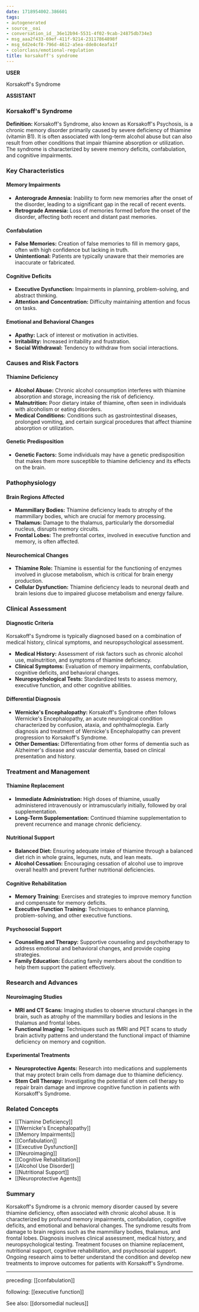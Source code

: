 ```yaml
---
date: 1718954002.386601
tags:
- autogenerated
- source__oai
- conversation_id__36e12b94-5531-4f02-9cab-24875db734e3
- msg_aaa2f433-69ef-411f-9214-23117864898f
- msg_6d2e4cf8-796d-4612-a5ea-dde8c4eafa1f
- colorclass/emotional-regulation
title: korsakoff's syndrome
---
```


**USER**

Korsakoff's Syndrome


**ASSISTANT**

### Korsakoff's Syndrome

**Definition:** Korsakoff's Syndrome, also known as Korsakoff's Psychosis, is a chronic memory disorder primarily caused by severe deficiency of thiamine (vitamin B1). It is often associated with long-term alcohol abuse but can also result from other conditions that impair thiamine absorption or utilization. The syndrome is characterized by severe memory deficits, confabulation, and cognitive impairments.

### Key Characteristics

#### Memory Impairments

- **Anterograde Amnesia:** Inability to form new memories after the onset of the disorder, leading to a significant gap in the recall of recent events.
- **Retrograde Amnesia:** Loss of memories formed before the onset of the disorder, affecting both recent and distant past memories.

#### Confabulation

- **False Memories:** Creation of false memories to fill in memory gaps, often with high confidence but lacking in truth.
- **Unintentional:** Patients are typically unaware that their memories are inaccurate or fabricated.

#### Cognitive Deficits

- **Executive Dysfunction:** Impairments in planning, problem-solving, and abstract thinking.
- **Attention and Concentration:** Difficulty maintaining attention and focus on tasks.

#### Emotional and Behavioral Changes

- **Apathy:** Lack of interest or motivation in activities.
- **Irritability:** Increased irritability and frustration.
- **Social Withdrawal:** Tendency to withdraw from social interactions.

### Causes and Risk Factors

#### Thiamine Deficiency

- **Alcohol Abuse:** Chronic alcohol consumption interferes with thiamine absorption and storage, increasing the risk of deficiency.
- **Malnutrition:** Poor dietary intake of thiamine, often seen in individuals with alcoholism or eating disorders.
- **Medical Conditions:** Conditions such as gastrointestinal diseases, prolonged vomiting, and certain surgical procedures that affect thiamine absorption or utilization.

#### Genetic Predisposition

- **Genetic Factors:** Some individuals may have a genetic predisposition that makes them more susceptible to thiamine deficiency and its effects on the brain.

### Pathophysiology

#### Brain Regions Affected

- **Mammillary Bodies:** Thiamine deficiency leads to atrophy of the mammillary bodies, which are crucial for memory processing.
- **Thalamus:** Damage to the thalamus, particularly the dorsomedial nucleus, disrupts memory circuits.
- **Frontal Lobes:** The prefrontal cortex, involved in executive function and memory, is often affected.

#### Neurochemical Changes

- **Thiamine Role:** Thiamine is essential for the functioning of enzymes involved in glucose metabolism, which is critical for brain energy production.
- **Cellular Dysfunction:** Thiamine deficiency leads to neuronal death and brain lesions due to impaired glucose metabolism and energy failure.

### Clinical Assessment

#### Diagnostic Criteria

Korsakoff's Syndrome is typically diagnosed based on a combination of medical history, clinical symptoms, and neuropsychological assessment.

- **Medical History:** Assessment of risk factors such as chronic alcohol use, malnutrition, and symptoms of thiamine deficiency.
- **Clinical Symptoms:** Evaluation of memory impairments, confabulation, cognitive deficits, and behavioral changes.
- **Neuropsychological Tests:** Standardized tests to assess memory, executive function, and other cognitive abilities.

#### Differential Diagnosis

- **Wernicke's Encephalopathy:** Korsakoff's Syndrome often follows Wernicke's Encephalopathy, an acute neurological condition characterized by confusion, ataxia, and ophthalmoplegia. Early diagnosis and treatment of Wernicke's Encephalopathy can prevent progression to Korsakoff's Syndrome.
- **Other Dementias:** Differentiating from other forms of dementia such as Alzheimer's disease and vascular dementia, based on clinical presentation and history.

### Treatment and Management

#### Thiamine Replacement

- **Immediate Administration:** High doses of thiamine, usually administered intravenously or intramuscularly initially, followed by oral supplementation.
- **Long-Term Supplementation:** Continued thiamine supplementation to prevent recurrence and manage chronic deficiency.

#### Nutritional Support

- **Balanced Diet:** Ensuring adequate intake of thiamine through a balanced diet rich in whole grains, legumes, nuts, and lean meats.
- **Alcohol Cessation:** Encouraging cessation of alcohol use to improve overall health and prevent further nutritional deficiencies.

#### Cognitive Rehabilitation

- **Memory Training:** Exercises and strategies to improve memory function and compensate for memory deficits.
- **Executive Function Training:** Techniques to enhance planning, problem-solving, and other executive functions.

#### Psychosocial Support

- **Counseling and Therapy:** Supportive counseling and psychotherapy to address emotional and behavioral changes, and provide coping strategies.
- **Family Education:** Educating family members about the condition to help them support the patient effectively.

### Research and Advances

#### Neuroimaging Studies

- **MRI and CT Scans:** Imaging studies to observe structural changes in the brain, such as atrophy of the mammillary bodies and lesions in the thalamus and frontal lobes.
- **Functional Imaging:** Techniques such as fMRI and PET scans to study brain activity patterns and understand the functional impact of thiamine deficiency on memory and cognition.

#### Experimental Treatments

- **Neuroprotective Agents:** Research into medications and supplements that may protect brain cells from damage due to thiamine deficiency.
- **Stem Cell Therapy:** Investigating the potential of stem cell therapy to repair brain damage and improve cognitive function in patients with Korsakoff's Syndrome.

### Related Concepts

- [[Thiamine Deficiency]]
- [[Wernicke's Encephalopathy]]
- [[Memory Impairments]]
- [[Confabulation]]
- [[Executive Dysfunction]]
- [[Neuroimaging]]
- [[Cognitive Rehabilitation]]
- [[Alcohol Use Disorder]]
- [[Nutritional Support]]
- [[Neuroprotective Agents]]

### Summary

Korsakoff's Syndrome is a chronic memory disorder caused by severe thiamine deficiency, often associated with chronic alcohol abuse. It is characterized by profound memory impairments, confabulation, cognitive deficits, and emotional and behavioral changes. The syndrome results from damage to brain regions such as the mammillary bodies, thalamus, and frontal lobes. Diagnosis involves clinical assessment, medical history, and neuropsychological testing. Treatment focuses on thiamine replacement, nutritional support, cognitive rehabilitation, and psychosocial support. Ongoing research aims to better understand the condition and develop new treatments to improve outcomes for patients with Korsakoff's Syndrome.


---

preceding: [[confabulation]]  


following: [[executive function]]

See also: [[dorsomedial nucleus]]